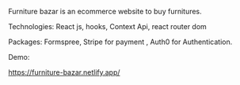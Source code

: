 Furniture bazar is an ecommerce website to buy furnitures.

Technologies:
React js, hooks, Context Api, react router dom

Packages:
Formspree, Stripe for payment , Auth0 for Authentication.

Demo:

https://furniture-bazar.netlify.app/

